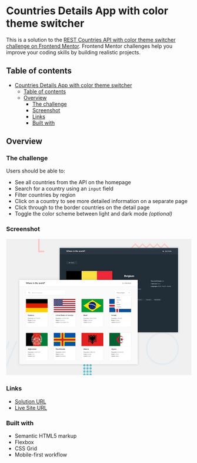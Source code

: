 # Countries Details App with color theme switcher

This is a solution to the [REST Countries API with color theme switcher challenge on Frontend Mentor](https://www.frontendmentor.io/challenges/rest-countries-api-with-color-theme-switcher-5cacc469fec04111f7b848ca). Frontend Mentor challenges help you improve your coding skills by building realistic projects.

## Table of contents

- [Countries Details App with color theme switcher](#countries-details-app-with-color-theme-switcher)
  - [Table of contents](#table-of-contents)
  - [Overview](#overview)
    - [The challenge](#the-challenge)
    - [Screenshot](#screenshot)
    - [Links](#links)
    - [Built with](#built-with)

## Overview

### The challenge

Users should be able to:

- See all countries from the API on the homepage
- Search for a country using an `input` field
- Filter countries by region
- Click on a country to see more detailed information on a separate page
- Click through to the border countries on the detail page
- Toggle the color scheme between light and dark mode _(optional)_

### Screenshot

![](design/desktop-preview.jpg)

### Links

- [Solution URL](https://github.com/AmishRanpariya/Country_details)
- [Live Site URL](https://amishranpariya.github.io/Country_details/)

### Built with

- Semantic HTML5 markup
- Flexbox
- CSS Grid
- Mobile-first workflow
